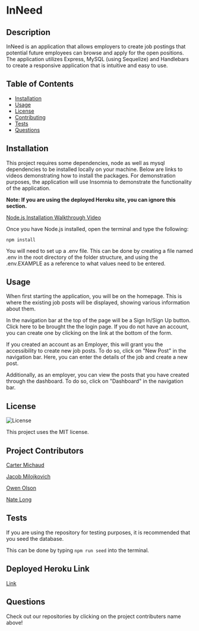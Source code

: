 # InNeed

## Description

InNeed is an application that allows employers to create job postings that potential future employees can browse and apply for the open positions. The application utilizes Express, MySQL (using Sequelize) and Handlebars to create a responsive application that is intuitive and easy to use.

## Table of Contents
- [Installation](#installation)
- [Usage](#usage)
- [License](#license)
- [Contributing](#contributing)
- [Tests](#tests)
- [Questions](#questions)

## Installation
This project requires some dependencies, node as well as mysql dependencies to be installed locally on your machine. Below are links to videos demonstrating how to install the packages. For demonstration purposes, the application will use Insomnia to demonstrate the functionality of the application.

**Note: If you are using the deployed Heroku site, you can ignore this section.**

[Node.js Installation Walkthrough Video](https://youtu.be/q5uAZbd4r3I)  

Once you have Node.js installed, open the terminal and type the following:

```
npm install
```
You will need to set up a .env file.
This can be done by creating a file named .env in the root directory of the folder structure, and using the .env.EXAMPLE as a reference to what values need to be entered.
## Usage

When first starting the application, you will be on the homepage. This is where the existing job posts will be displayed, showing various information about them.

In the navigation bar at the top of the page will be a Sign In/Sign Up button. Click here to be brought the the login page. If you do not have an account, you can create one by clicking on the link at the bottom of the form.

If you created an account as an Employer, this will grant you the accessibility to create new job posts. To do so, click on "New Post" in the navigation bar. Here, you can enter the details of the job and create a new post.

Additionally, as an employer, you can view the posts that you have created through the dashboard. To do so, click on "Dashboard" in the navigation bar.


## License

![License](https://img.shields.io/badge/License-MIT-brightgreen.svg)


This project uses the MIT license.

## Project Contributors

[Carter Michaud](https://github.com/Cmeesh11)

[Jacob Milojkovich](https://github.com/Jakemilo1)

[Owen Olson](https://github.com/owennolson)

[Nate Long](https://github.com/Tunestring)


## Tests

If you are using the repository for testing purposes, it is recommended that you seed the database.

This can be done by typing ```npm run seed``` into the terminal.

## Deployed Heroku Link
[Link](https://limitless-bastion-45825.herokuapp.com/)

## Questions

Check out our repositories by clicking on the project contributers name above!